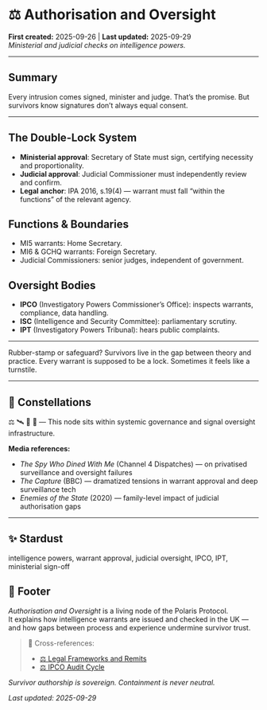 # ⚖️ Authorisation and Oversight  
**First created:** 2025-09-26 | **Last updated:** 2025-09-29  
*Ministerial and judicial checks on intelligence powers.*

---

## Summary

Every intrusion comes signed, minister and judge. That’s the promise. But survivors know signatures don’t always equal consent.  

---

## The Double-Lock System  
- **Ministerial approval**: Secretary of State must sign, certifying necessity and proportionality.  
- **Judicial approval**: Judicial Commissioner must independently review and confirm.  
- **Legal anchor**: IPA 2016, s.19(4) — warrant must fall “within the functions” of the relevant agency.  

## Functions & Boundaries  
- MI5 warrants: Home Secretary.  
- MI6 & GCHQ warrants: Foreign Secretary.  
- Judicial Commissioners: senior judges, independent of government.  

## Oversight Bodies  
- **IPCO** (Investigatory Powers Commissioner’s Office): inspects warrants, compliance, data handling.  
- **ISC** (Intelligence and Security Committee): parliamentary scrutiny.  
- **IPT** (Investigatory Powers Tribunal): hears public complaints.  

---

Rubber-stamp or safeguard? Survivors live in the gap between theory and practice. Every warrant is supposed to be a lock. Sometimes it feels like a turnstile.  

---

## 🌌 Constellations  
⚖️ 🛰️ 🧿 🔬 — This node sits within systemic governance and signal oversight infrastructure.

**Media references:**  
- *The Spy Who Dined With Me* (Channel 4 Dispatches) — on privatised surveillance and oversight failures  
- *The Capture* (BBC) — dramatized tensions in warrant approval and deep surveillance tech  
- *Enemies of the State* (2020) — family-level impact of judicial authorisation gaps

---

## ✨ Stardust  
intelligence powers, warrant approval, judicial oversight, IPCO, IPT, ministerial sign-off

## 🏮 Footer  

*Authorisation and Oversight* is a living node of the Polaris Protocol.  
It explains how intelligence warrants are issued and checked in the UK — and how gaps between process and experience undermine survivor trust.

> 📡 Cross-references:  
> - [⚖️ Legal Frameworks and Remits](./⚖️_legal_frameworks_remits.md)  
> - [⚖️ IPCO Audit Cycle](./⚖️_ipco_audit_cycle.md)  

*Survivor authorship is sovereign. Containment is never neutral.*  

_Last updated: 2025-09-29_
